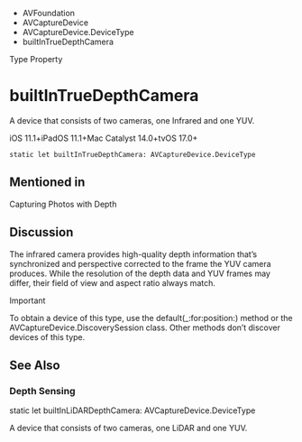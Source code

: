 

- AVFoundation
- AVCaptureDevice
- AVCaptureDevice.DeviceType
-  builtInTrueDepthCamera 

Type Property

# builtInTrueDepthCamera

A device that consists of two cameras, one Infrared and one YUV.

iOS 11.1+iPadOS 11.1+Mac Catalyst 14.0+tvOS 17.0+

``` source
static let builtInTrueDepthCamera: AVCaptureDevice.DeviceType
```

## Mentioned in 

Capturing Photos with Depth

## Discussion

The infrared camera provides high-quality depth information that’s synchronized and perspective corrected to the frame the YUV camera produces. While the resolution of the depth data and YUV frames may differ, their field of view and aspect ratio always match.

Important

To obtain a device of this type, use the default(_:for:position:) method or the AVCaptureDevice.DiscoverySession class. Other methods don’t discover devices of this type.

## See Also

### Depth Sensing

static let builtInLiDARDepthCamera: AVCaptureDevice.DeviceType

A device that consists of two cameras, one LiDAR and one YUV.

